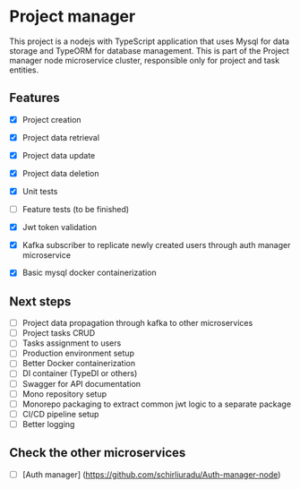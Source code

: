 # Project manager 

This project is a nodejs with TypeScript application that uses Mysql for data storage and TypeORM for database management.
This is part of the Project manager node microservice cluster, responsible only for project and task entities.

## Features
  
- [x] Project creation
- [x] Project data retrieval
- [x] Project data update
- [x] Project data deletion
- [x] Unit tests
- [ ] Feature tests (to be finished) 

- [x] Jwt token validation
- [x] Kafka subscriber to replicate newly created users through auth manager microservice
- [x] Basic mysql docker containerization

## Next steps

- [ ] Project data propagation through kafka to other microservices
- [ ] Project tasks CRUD 
- [ ] Tasks assignment to users
- [ ] Production environment setup
- [ ] Better Docker containerization
- [ ] DI container (TypeDI or others)
- [ ] Swagger for API documentation
- [ ] Mono repository setup
- [ ] Monorepo packaging to extract common jwt logic to a separate package
- [ ] CI/CD pipeline setup
- [ ] Better logging

## Check the other microservices

- [ ] [Auth manager] (https://github.com/schirliuradu/Auth-manager-node)